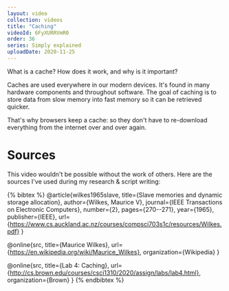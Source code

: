 ```yaml
---
layout: video
collection: videos
title: "Caching"
videoId: 6FyXURRVmR0
order: 36
series: Simply explained
uploadDate: 2020-11-25
---
```


What is a cache? How does it work, and why is it important?

Caches are used everywhere in our modern devices. It's found in many hardware components and throughout software. The goal of caching is to store data from slow memory into fast memory so it can be retrieved quicker.

That's why browsers keep a cache: so they don't have to re-download everything from the internet over and over again.

# Sources
This video wouldn't be possible without the work of others. Here are the sources I've used during my research & script writing:

{% bibtex %}
@article{wilkes1965slave,
  title={Slave memories and dynamic storage allocation},
  author={Wilkes, Maurice V},
  journal={IEEE Transactions on Electronic Computers},
  number={2},
  pages={270--271},
  year={1965},
  publisher={IEEE},
  url={https://www.cs.auckland.ac.nz/courses/compsci703s1c/resources/Wilkes.pdf}
}

@online{src,
    title={Maurice Wilkes},
    url={https://en.wikipedia.org/wiki/Maurice_Wilkes},
    organization={Wikipedia}
}

@online{src,
    title={Lab 4: Caching},
    url={http://cs.brown.edu/courses/csci1310/2020/assign/labs/lab4.html},
    organization={Brown}
}
{% endbibtex %}